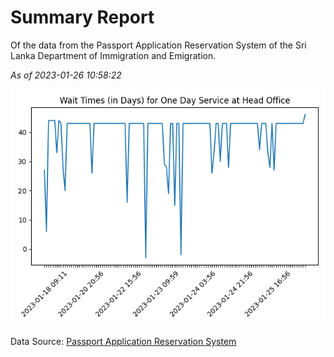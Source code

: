 # Summary Report

Of the data from the Passport Application Reservation System of the Sri Lanka Department of Immigration and Emigration.

*As of 2023-01-26 10:58:22*

![Wait Time Chart](summary.wait_time_chart.png)

Data Source: [Passport Application Reservation System](https://eservices.immigration.gov.lk:8443/appointment/pages/reservationApplication.xhtml)